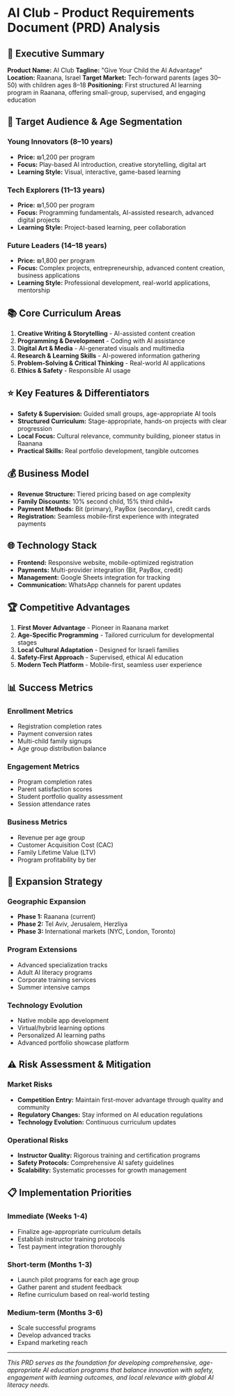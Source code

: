 # AI Club - Product Requirements Document (PRD) Analysis

## 📌 Executive Summary

**Product Name:** AI Club
**Tagline:** "Give Your Child the AI Advantage"
**Location:** Raanana, Israel
**Target Market:** Tech-forward parents (ages 30–50) with children ages 8–18
**Positioning:** First structured AI learning program in Raanana, offering small-group, supervised, and engaging education

## 🎯 Target Audience & Age Segmentation

### Young Innovators (8–10 years)
- **Price:** ₪1,200 per program
- **Focus:** Play-based AI introduction, creative storytelling, digital art
- **Learning Style:** Visual, interactive, game-based learning

### Tech Explorers (11–13 years)
- **Price:** ₪1,500 per program
- **Focus:** Programming fundamentals, AI-assisted research, advanced digital projects
- **Learning Style:** Project-based learning, peer collaboration

### Future Leaders (14–18 years)
- **Price:** ₪1,800 per program
- **Focus:** Complex projects, entrepreneurship, advanced content creation, business applications
- **Learning Style:** Professional development, real-world applications, mentorship

## 📚 Core Curriculum Areas

1. **Creative Writing & Storytelling** - AI-assisted content creation
2. **Programming & Development** - Coding with AI assistance
3. **Digital Art & Media** - AI-generated visuals and multimedia
4. **Research & Learning Skills** - AI-powered information gathering
5. **Problem-Solving & Critical Thinking** - Real-world AI applications
6. **Ethics & Safety** - Responsible AI usage

## ⭐ Key Features & Differentiators

- **Safety & Supervision:** Guided small groups, age-appropriate AI tools
- **Structured Curriculum:** Stage-appropriate, hands-on projects with clear progression
- **Local Focus:** Cultural relevance, community building, pioneer status in Raanana
- **Practical Skills:** Real portfolio development, tangible outcomes

## 💰 Business Model

- **Revenue Structure:** Tiered pricing based on age complexity
- **Family Discounts:** 10% second child, 15% third child+
- **Payment Methods:** Bit (primary), PayBox (secondary), credit cards
- **Registration:** Seamless mobile-first experience with integrated payments

## 🌐 Technology Stack

- **Frontend:** Responsive website, mobile-optimized registration
- **Payments:** Multi-provider integration (Bit, PayBox, credit)
- **Management:** Google Sheets integration for tracking
- **Communication:** WhatsApp channels for parent updates

## 🏆 Competitive Advantages

1. **First Mover Advantage** - Pioneer in Raanana market
2. **Age-Specific Programming** - Tailored curriculum for developmental stages
3. **Local Cultural Adaptation** - Designed for Israeli families
4. **Safety-First Approach** - Supervised, ethical AI education
5. **Modern Tech Platform** - Mobile-first, seamless user experience

## 📊 Success Metrics

### Enrollment Metrics
- Registration completion rates
- Payment conversion rates
- Multi-child family signups
- Age group distribution balance

### Engagement Metrics
- Program completion rates
- Parent satisfaction scores
- Student portfolio quality assessment
- Session attendance rates

### Business Metrics
- Revenue per age group
- Customer Acquisition Cost (CAC)
- Family Lifetime Value (LTV)
- Program profitability by tier

## 🚀 Expansion Strategy

### Geographic Expansion
- **Phase 1:** Raanana (current)
- **Phase 2:** Tel Aviv, Jerusalem, Herzliya
- **Phase 3:** International markets (NYC, London, Toronto)

### Program Extensions
- Advanced specialization tracks
- Adult AI literacy programs
- Corporate training services
- Summer intensive camps

### Technology Evolution
- Native mobile app development
- Virtual/hybrid learning options
- Personalized AI learning paths
- Advanced portfolio showcase platform

## ⚠️ Risk Assessment & Mitigation

### Market Risks
- **Competition Entry:** Maintain first-mover advantage through quality and community
- **Regulatory Changes:** Stay informed on AI education regulations
- **Technology Evolution:** Continuous curriculum updates

### Operational Risks
- **Instructor Quality:** Rigorous training and certification programs
- **Safety Protocols:** Comprehensive AI safety guidelines
- **Scalability:** Systematic processes for growth management

## 📋 Implementation Priorities

### Immediate (Weeks 1-4)
- Finalize age-appropriate curriculum details
- Establish instructor training protocols
- Test payment integration thoroughly

### Short-term (Months 1-3)
- Launch pilot programs for each age group
- Gather parent and student feedback
- Refine curriculum based on real-world testing

### Medium-term (Months 3-6)
- Scale successful programs
- Develop advanced tracks
- Expand marketing reach

---

*This PRD serves as the foundation for developing comprehensive, age-appropriate AI education programs that balance innovation with safety, engagement with learning outcomes, and local relevance with global AI literacy needs.*